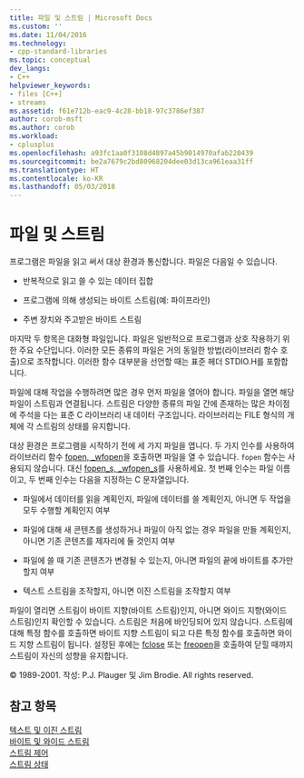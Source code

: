 ```yaml
---
title: 파일 및 스트림 | Microsoft Docs
ms.custom: ''
ms.date: 11/04/2016
ms.technology:
- cpp-standard-libraries
ms.topic: conceptual
dev_langs:
- C++
helpviewer_keywords:
- files [C++]
- streams
ms.assetid: f61e712b-eac9-4c28-bb18-97c3786ef387
author: corob-msft
ms.author: corob
ms.workload:
- cplusplus
ms.openlocfilehash: a93fc1aa0f3108d4897a45b9014970afab220439
ms.sourcegitcommit: be2a7679c2bd80968204dee03d13ca961eaa31ff
ms.translationtype: HT
ms.contentlocale: ko-KR
ms.lasthandoff: 05/03/2018
---
```

# <a name="files-and-streams"></a>파일 및 스트림
프로그램은 파일을 읽고 써서 대상 환경과 통신합니다. 파일은 다음일 수 있습니다.  
  
-   반복적으로 읽고 쓸 수 있는 데이터 집합  
  
-   프로그램에 의해 생성되는 바이트 스트림(예: 파이프라인)  
  
-   주변 장치와 주고받은 바이트 스트림  
  
 마지막 두 항목은 대화형 파일입니다. 파일은 일반적으로 프로그램과 상호 작용하기 위한 주요 수단입니다. 이러한 모든 종류의 파일은 거의 동일한 방법(라이브러리 함수 호출)으로 조작합니다. 이러한 함수 대부분을 선언할 때는 표준 헤더 STDIO.H를 포함합니다.  
  
 파일에 대해 작업을 수행하려면 많은 경우 먼저 파일을 열어야 합니다. 파일을 열면 해당 파일이 스트림과 연결됩니다. 스트림은 다양한 종류의 파일 간에 존재하는 많은 차이점에 주석을 다는 표준 C 라이브러리 내 데이터 구조입니다. 라이브러리는 FILE 형식의 개체에 각 스트림의 상태를 유지합니다.  
  
 대상 환경은 프로그램을 시작하기 전에 세 가지 파일을 엽니다. 두 가지 인수를 사용하여 라이브러리 함수 [fopen, _wfopen](../c-runtime-library/reference/fopen-wfopen.md)을 호출하면 파일을 열 수 있습니다. `fopen` 함수는 사용되지 않습니다. 대신 [fopen_s, _wfopen_s](../c-runtime-library/reference/fopen-s-wfopen-s.md)를 사용하세요. 첫 번째 인수는 파일 이름이고, 두 번째 인수는 다음을 지정하는 C 문자열입니다.  
  
-   파일에서 데이터를 읽을 계획인지, 파일에 데이터를 쓸 계획인지, 아니면 두 작업을 모두 수행할 계획인지 여부  
  
-   파일에 대해 새 콘텐츠를 생성하거나 파일이 아직 없는 경우 파일을 만들 계획인지, 아니면 기존 콘텐츠를 제자리에 둘 것인지 여부  
  
-   파일에 쓸 때 기존 콘텐츠가 변경될 수 있는지, 아니면 파일의 끝에 바이트를 추가만 할지 여부  
  
-   텍스트 스트림을 조작할지, 아니면 이진 스트림을 조작할지 여부  
  
 파일이 열리면 스트림이 바이트 지향(바이트 스트림)인지, 아니면 와이드 지향(와이드 스트림)인지 확인할 수 있습니다. 스트림은 처음에 바인딩되어 있지 않습니다. 스트림에 대해 특정 함수를 호출하면 바이트 지향 스트림이 되고 다른 특정 함수를 호출하면 와이드 지향 스트림이 됩니다. 설정된 후에는 [fclose](../c-runtime-library/reference/fclose-fcloseall.md) 또는 [freopen](../c-runtime-library/reference/freopen-wfreopen.md)을 호출하여 닫힐 때까지 스트림이 자신의 성향을 유지합니다.  
  
 © 1989-2001. 작성: P.J. Plauger 및 Jim Brodie. All rights reserved.  
  
## <a name="see-also"></a>참고 항목  
 [텍스트 및 이진 스트림](../c-runtime-library/text-and-binary-streams.md)   
 [바이트 및 와이드 스트림](../c-runtime-library/byte-and-wide-streams.md)   
 [스트림 제어](../c-runtime-library/controlling-streams.md)   
 [스트림 상태](../c-runtime-library/stream-states.md)
